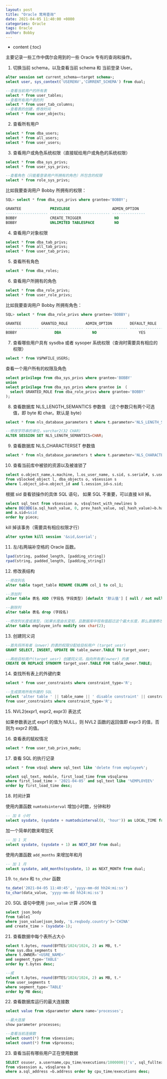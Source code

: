 ```yaml
---
layout: post
title: "Oracle 常用查询"
date: 2021-04-05 11:40:00 +0800
categories: Oracle
tags: Oracle
author: Bobby
---
```


* content
{:toc}

主要记录一些工作中偶尔会用到的一些 Oracle 专有的查询和操作。



1. 切换当前 schema，以及查看当前 schema 和 当前登录 User。

```sql
alter session set current_schema=<target schema>;
select user, sys_context('USERENV','CURRENT_SCHEMA') from dual;

--查看当前用户的所有表
select * from user_tables;
--查看所有用户表的列
select * from user_tab_columns;
--查看表的创建，修改时间
select * from user_objects;
```

2. 查看所有用户

```sql
select * from dba_users;
select * from all_users;
select * from user_users;
```

3. 查看用户或角色系统权限（直接赋给用户或角色的系统权限）

```sql
select * from dba_sys_privs;
select * from user_sys_privs;

--查看角色（只能看登录用户所拥有的角色）所包含的权限
select * from role_sys_privs;
```

比如我要查询用户 Bobby 所拥有的权限：

```sql
SQL> select * from dba_sys_privs where grantee='BOBBY';

GRANTEE             PRIVILEGE                   ADMIN_OPTION
------------------- --------------------------- ---------------
BOBBY               CREATE_TRIGGER               NO
BOBBY               UNLIMITED TABLESPACE         NO
```


4. 查看用户对象权限

```sql
select * from dba_tab_privs;
select * from all_tab_privs;
select * from user_tab_privs;
```

5. 查看所有角色

```sql
select * from dba_roles;
```

6. 查看用户所拥有的角色

```sql
select * from dba_role_privs;
select * from user_role_privs;
```

比如我要查询用户 Bobby 所拥有角色：

```sql
SQL> select * from dba_role_privs where grantee='BOBBY';

GRANTEE         GRANTED_ROLE        ADMIN_OPTION        DEFAULT_ROLE
--------------- ------------------- ------------------- ---------------
BOBBY                 DBA              NO                   YES
```

7. 查看哪些用户具有 sysdba 或者 sysoper 系统权限（查询时需要具有相应的权限）

```sql
select * from V$PWFILE_USERS;
```

查看一个用户所有的权限及角色

```sql
select privilege from dba_sys_privs where grantee='BOBBY'
union
select privilege from dba_sys_privs where grantee in （
  select GRANTED_ROLE from dba_role_privs where grantee='BOBBY'
);
```

8. 查看数据库 NLS_LENGTH_SEMANTICS 参数值 （这个参数只有两个可选值，即 byte 和 char。默认是 byte）

```sql
select * from nls_database_parameters t where t.parameter='NLS_LENGTH_SEMANTICS';

--修改字符串的单位，varchar2(32 CHAR)
ALTER SESSION SET NLS_LENGTH_SEMANTICS=CHAR;
```

9. 查看数据库 NLS_CHARACTERSET 参数值

```sql
select * from nls_database_parameters t where t.parameter='NLS_CHARACTERSET';
```

10. 查看当前库中被锁的资源以及被谁锁了

```sql
select o.object_name,s.machine, l.os_user_name, s.sid, s.serial#, s.username, s.logon_time 
from v$locked_object l, dba_objects o, v$session s
where l.object_id=o.object_id and l.session_id=s.sid;
```

根据 sid 查看锁操作的具体 SQL 语句， 如果 SQL 不重要，可以直接 kill 掉。

```sql
select sql_text from v$session a, v$sqltext_with_newlines b
where DECODE(a.sql_hash_value, 0, prev_hash_value, sql_hash_value)=b.hash_value
and a.sid=&sid
order by piece;
```

kill 掉该事务（需要具有相应权限才行）

```sql
alter system kill session '&sid,&serial';
```

11. 左/右两端补空格的 Oracle 函数。

```sql
lpad(string, padded_length, [padding_string])
rpad(string, padded_length, [padding_string])
```

12. 修改表结构

```sql
--修改列名
alter table taget_table RENAME COLUMN col_1 to col_1;

--添加列
alter table 表名 ADD (字段名 字段类型) [default '默认值'] [ null / not null]

--删除列
alter table 表名 drop (字段名)

--修改列长度或类型，（如果长度由长变短，且数据库中现有值超过这个最大长度，那么直接修改会失败，需要修改表中现有值）
alter table employee_info modify sex char(2);
```

13. 创建同义词

```sql
--首先将所有者（onwer）的表的权限分配给目标用户 (target_uesr)
GRANT SELECT, INSERT, UPDATE ON table_owner.TABLE TO target_user;

--再给目标用户(target_uesr) 创建同义词，指向所有者(owner) 的表
CREATE OR REPLACE SYNONYM target_user.TABLE FOR table_owner.TABLE;
```

14. 查找所有表上的外键约束

```sql
select * from user_constraints where constraint_type='R';

--生成禁用所有外键的 SQL
select 'alter table ' || table_name || ' disable constraint' || constraint_name || ';' 
from user_constraints where constraint_type='R'; 
```

15. NVL2(expr1, expr2, expr3) 表达式

如果参数表达式 expr1 的值为 NULL，则 NVL2 函数的返回值即 expr3 的值，否则为 expr2 的值。

16. 查看表的赋权情况

```sql
select * from user_tab_privs_made;
```

17. 查看 SQL 的执行记录

```sql
select * from v$sql where sql_text like 'delete from employee%';

select sql_text, module, first_load_time from v$sqlarea
where first_load_time > '2021-04-05' and sql_text like '%EMPLOYEE%'
order by first_load_time desc;
```

18. 时间计算

使用内置函数 `numtodsinterval` 增加小时数，分钟和秒

```sql
-- 加 8 小时
select sysdate, (sysdate + numtodsinterval(8, 'hour')) as LOCAL_TIME from dual;
```

加一个简单的数来增加天

```sql
-- 加 1 天
select sysdate, (sysdate + 1) as NEXT_DAY from dual;
```

使用内置函数 `add_months` 来增加年和月

```sql
-- 加 1 月
select sysdate, add_months(sysdate, 1) as NEXT_MONTH from dual;
```

19. `to_date` 和 `to_char` 函数

```sql
to_date('2021-04-05 11:40:45', 'yyyy-mm-dd hh24:mi:ss')
to_char(data_value, 'yyyy-mm-dd hh24:mi:ss')
```

20. SQL 语句中使用 `json_value` 计算 JSON 值

```sql
select json_body
from table1
where json_value(json_body, '$.reqbody.country')='CHINA'
and create_time > (sysdate-1);
```

21. 查看数据中每个表所占大小

```sql
select t.bytes, round(BYTES/1024/1024, 2) as MB, t.*
from sys.dba_segments t
where t.OWNER='<USRE_NAME>'
and segment_type='TABLE'
order by t.bytes desc;

--或
select t.bytes, round(BYTES/1024/1024, 2) as MB, t.*
from user_segments t
where segment_type='TABLE'
order by MB desc;
```

22. 查看数据库运行的最大连接数

```sql
select value from v$parameter where name='processes';

--最大连接 
show parameter processes; 

--查看当前连接数
select count(*) from v$session;
select count(*) from v$process;
```

23. 查看当前有哪些用户正在使用数据

```sql
SELECT osuser, a.username,cpu_time/executions/1000000||'s', sql_fulltext, machine 
from v$session a, v$sqlarea b
where a.sql_address =b.address order by cpu_time/executions desc;
```


